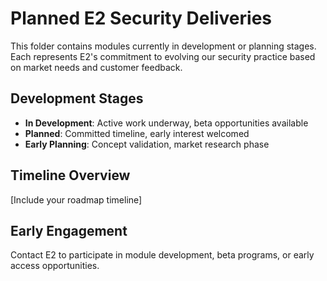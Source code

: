 # Planned E2 Security Deliveries

This folder contains modules currently in development or planning stages. Each represents E2's commitment to evolving our security practice based on market needs and customer feedback.

## Development Stages
- **In Development**: Active work underway, beta opportunities available
- **Planned**: Committed timeline, early interest welcomed  
- **Early Planning**: Concept validation, market research phase

## Timeline Overview
[Include your roadmap timeline]

## Early Engagement
Contact E2 to participate in module development, beta programs, or early access opportunities.
